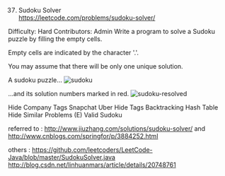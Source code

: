 37. Sudoku Solver  
https://leetcode.com/problems/sudoku-solver/

Difficulty: Hard
Contributors: Admin
Write a program to solve a Sudoku puzzle by filling the empty cells.

Empty cells are indicated by the character '.'.

You may assume that there will be only one unique solution.

A sudoku puzzle...
![sudoku](https://upload.wikimedia.org/wikipedia/commons/thumb/f/ff/Sudoku-by-L2G-20050714.svg/250px-Sudoku-by-L2G-20050714.svg.png-to-image)

...and its solution numbers marked in red.
![sudoku-resolved](https://upload.wikimedia.org/wikipedia/commons/thumb/3/31/Sudoku-by-L2G-20050714_solution.svg/250px-Sudoku-by-L2G-20050714_solution.svg.png)

Hide Company Tags Snapchat Uber
Hide Tags Backtracking Hash Table
Hide Similar Problems (E) Valid Sudoku


referred to : http://www.jiuzhang.com/solutions/sudoku-solver/ and http://www.cnblogs.com/springfor/p/3884252.html

others :
https://github.com/leetcoders/LeetCode-Java/blob/master/SudokuSolver.java
http://blog.csdn.net/linhuanmars/article/details/20748761
